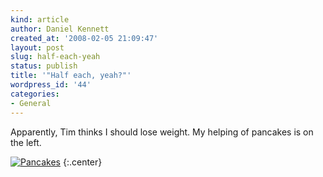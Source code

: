 ```yaml
---
kind: article
author: Daniel Kennett
created_at: '2008-02-05 21:09:47'
layout: post
slug: half-each-yeah
status: publish
title: '"Half each, yeah?"'
wordpress_id: '44'
categories:
- General
---
```


Apparently, Tim thinks I should lose weight. My helping of pancakes is on the left. 

<a href='/pictures/for_posts/2008/02/pancakes.jpg' title='Pancakes'><img src='/pictures/for_posts/2008/02/pancakes.jpg' alt='Pancakes' /></a>
{:.center}